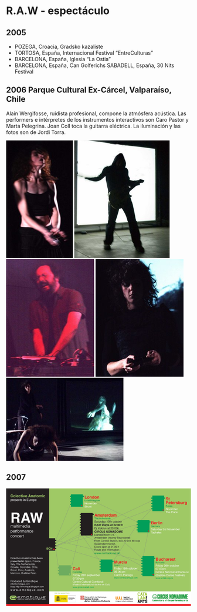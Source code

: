 # R.A.W - espectáculo

## 2005

* POZEGA, Croacia, Gradsko kazaliste 
* TORTOSA, España, Internacional Festival “EntreCulturas” 
* BARCELONA, España, Iglesia “La Ostia” 
* BARCELONA, España, Can Golferichs SABADELL, España, 30 Nits Festival

## 2006  Parque Cultural Ex-Cárcel, Valparaíso, Chile

Alain Wergifosse, ruidista profesional, compone la atmósfera acústica. Las performers e intérpretes de los instrumentos interactivos son Caro Pastor y Marta Pelegrina. Joan Coll toca la guitarra eléctrica. La iluminación y las fotos son de Jordi Torra.

![](../../.gitbook/assets/raw-chile-1-.jpg)
![](../../.gitbook/assets/raw-chile-2-.jpg)
![](../../.gitbook/assets/raw-chile-4-.jpg)
![](../../.gitbook/assets/raw-chile-5-.jpg)
![](../../.gitbook/assets/raw-chile-3-.jpg)



## 2007

![gira 2007 - 2008 ](../../.gitbook/assets/raw-gira-oct2007.jpg)




